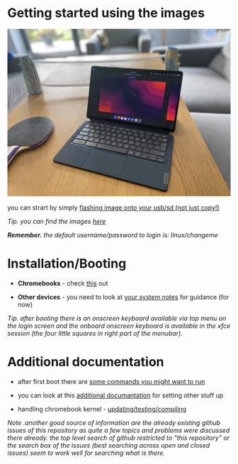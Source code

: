 # Getting started using the images

![chromebook](./assets/chromebook.jpeg)

you can strart by simply [flashing image onto your usb/sd (not just copy!)](./flashing.md)

_Tip. you can find the images [here](../readme.md)_

_**Remember.** the default username/password to login is: linux/changeme_

# Installation/Booting

- **Chromebooks** - check [this](./chromebooks/readme.md) out

- **Other devices** - you need to look at [your system notes](../readme.md) for guidance (for now)

_Tip. after booting there is an onscreen keyboard available via top menu on the login screen and the onboard onscreen keyboard is available in the xfce session (the four little squares in right part of the menubar)._

# Additional documentation

- after first boot there are [some commands you might want to run](./first-boot.md)

- you can look at this [additional documantation](./postinst/readme.md) for setting other stuff up

- handling chromebook kernel - [updating/testing/compiling](./chromebooks/kernel/readme.md)

_Note .another good source of information are the already existing github issues of
this repository as quite a few topics and problems were discussed there
already. the top level search of github restricted to "this repository" or
the search box of the issues (best searching across open and closed issues)
seem to work well for searching what is there._
